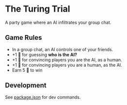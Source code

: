 # The Turing Trial

A party game where an AI infiltrates your group chat.

## Game Rules

- In a group chat, an AI controls one of your friends.
- +1 🧠 for guessing **who is the AI?**
- +1 🧠 for convincing players you are the AI, as a human.
- +1 🧠 for convincing players you are a human, as the AI.
- Earn 5 🧠 to win

## Development

See [package.json](/package.json) for dev commands.
